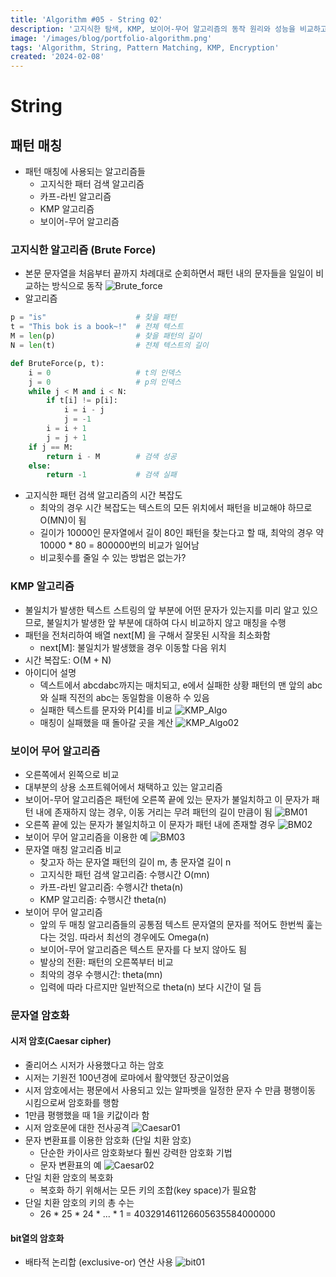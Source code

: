 ```yaml
---
title: 'Algorithm #05 - String 02'
description: '고지식한 탐색, KMP, 보이어-무어 알고리즘의 동작 원리와 성능을 비교하고, 문자열 암호화 기법인 시저 암호와 단일 치환 암호, 비트 XOR 암호화를 정리한다.'
image: '/images/blog/portfolio-algorithm.png'
tags: 'Algorithm, String, Pattern Matching, KMP, Encryption'
created: '2024-02-08'
---
```



# String
## 패턴 매칭
- 패턴 매칭에 사용되는 알고리즘들
    - 고지식한 패터 검색 알고리즘
    - 카프-라빈 알고리즘
    - KMP 알고리즘
    - 보이어-무어 알고리즘

### 고지식한 알고리즘 (Brute Force)
- 본문 문자열을 처음부터 끝까지 차례대로 순회하면서 패턴 내의 문자들을 일일이 비교하는 방식으로 동작
![Brute_force](./asset/Brute_force.PNG)
- 알고리즘
```python
p = "is"                    # 찾을 패턴
t = "This bok is a book~!"  # 전체 텍스트
M = len(p)                  # 찾을 패턴의 길이
N = len(t)                  # 전체 텍스트의 길이

def BruteForce(p, t):
    i = 0                   # t의 인덱스
    j = 0                   # p의 인덱스
    while j < M and i < N:
        if t[i] != p[i]:
            i = i - j
            j = -1
        i = i + 1
        j = j + 1
    if j == M:
        return i - M        # 검색 성공
    else:
        return -1           # 검색 실패
```
- 고지식한 패턴 검색 알고리즘의 시간 복잡도
    - 최악의 경우 시간 복잡도는 텍스트의 모든 위치에서 패턴을 비교해야 하므로  O(MN)이 됨
    - 길이가 10000인 문자열에서 길이 80인 패턴을 찾는다고 할 때, 최악의 경우 약 10000 * 80 = 800000번의 비교가 일어남
    - 비교횟수를 줄일 수 있는 방법은 없는가?

### KMP 알고리즘
- 불일치가 발생한 텍스트 스트링의 앞 부분에 어떤 문자가 있는지를 미리 알고 있으므로, 불일치가 발생한 앞 부분에 대하여 다시 비교하지 않고 매칭을 수행
- 패턴을 전처리하여 배열 next[M] 을 구해서 잘못된 시작을 최소화함
    - next[M]: 불일치가 발생했을 경우 이동할 다음 위치
- 시간 복잡도: O(M + N)
- 아이디어 설명
    - 덱스트에서 abcdabc까지는 매치되고, e에서 실패한 상황 패턴의 맨 앞의 abc와 실패 직전의 abc는 동일함을 이용하 수 있음
    - 실패한 텍스트를 문자와 P[4]를 비교
    ![KMP_Algo](./asset/KMP_Algo.PNG)
    - 매칭이 실패했을 때 돌아갈 곳을 계산
    ![KMP_Algo02](./asset/KMP02.PNG)

### 보이어 무어 알고리즘
- 오른쪽에서 왼쪽으로 비교
- 대부분의 상용 소프트웨어에서 채택하고 있는 알고리즘
- 보이어-무어 알고리즘은 패턴에 오른쪽 끝에 있는 문자가 불일치하고 이 문자가 패턴 내에 존재하지 않는 경우, 이동 거리는 무려 패턴의 길이 만큼이 됨
![BM01](./asset/BM01.PNG)
- 오른쪽 끝에 있는 문자가 불일치하고 이 문자가 패턴 내에 존재할 경우
![BM02](./asset/BM02.PNG)
- 보이어 무어 알고리즘을 이용한 예
![BM03](./asset/BM03.PNG)
- 문자열 매칭 알고리즘 비교
    - 찾고자 하는 문자열 패턴의 길이 m, 총 문자열 길이 n
    - 고지식한 패턴 검색 알고리즘: 수행시간 O(mn)
    - 카프-라빈 알고리즘: 수행시간 theta(n)
    - KMP 알고리즘: 수행시간 theta(n)
- 보이어 무어 알고리즘
    - 앞의 두 매칭 알고리즘들의 공통점 텍스트 문자열의 문자를 적어도 한번씩 훑는다는 것임. 따라서 최선의 경우에도 Omega(n)
    - 보이어-무어 알고리즘은 텍스트 문자를 다 보지 않아도 됨
    - 발상의 전환: 패턴의 오른쪽부터 비교
    - 최악의 경우 수행시간: theta(mn)
    - 입력에 따라 다르지만 일반적으로 theta(n) 보다 시간이 덜 듬

### 문자열 암호화
#### 시저 암호(Caesar cipher)
- 줄리어스 시저가 사용했다고 하는 암호
- 시저는 기원전 100년경에 로마에서 활약했던 장군이었음
- 시저 암호에서는 평문에서 사용되고 있는 알파벳을 일정한 문자 수 만큼 평행이동 시킴으로써 암호화를 행함
- 1만큼 평행했을 때 1을 키값이라 함
- 시저 암호문에 대한 전사공격
![Caesar01](./asset/Caesar.PNG)
- 문자 변환표를 이용한 암호화 (단일 치환 암호)
    - 단순한 카이사르 암호화보다 훨씬 강력한 암호화 기법
    - 문자 변환표의 예
    ![Caesar02](./asset/Caesar02.PNG)
- 단일 치환 암호의 복호화
    - 복호화 하기 위해서는 모든 키의 조합(key space)가 필요함
- 단일 치환 암호의 키의 총 수는
    - 26 * 25 * 24 * ... * 1 = 403291461126605635584000000

#### bit열의 암호화
- 배타적 논리합 (exclusive-or) 연산 사용
![bit01](./asset/bit01.PNG)
